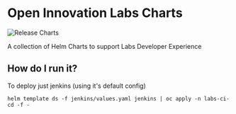 # Open Innovation Labs Charts

![Release Charts](https://github.com/rht-labs/charts/workflows/Release%20Charts/badge.svg)

A collection of Helm Charts to support Labs Developer Experience

## How do I run it?

To deploy just jenkins (using it's default config)
```
helm template ds -f jenkins/values.yaml jenkins | oc apply -n labs-ci-cd -f -
```

#
